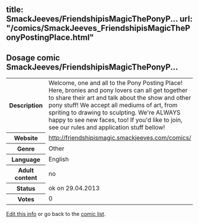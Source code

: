 title: SmackJeeves/FriendshipisMagicThePonyP...
url: "/comics/SmackJeeves_FriendshipisMagicThePonyPostingPlace.html"
---
Dosage comic SmackJeeves/FriendshipisMagicThePonyP...
-----------------------------------------

<p id="msg"></p>
<script type="text/javascript">
if (window.location.search === '?edit_info_mail=sent_ok') {
  var elem = document.getElementById("msg");
  elem.innerHTML = 'Edited information sucessfully sent for review, which is usually done daily. Thanks!';
  elem.className = 'ok';
}
</script>
<table class="comicinfo">
<tr>
<th>Description</th><td>Welcome, one and all to the Pony Posting Place! Here, bronies and pony lovers can all get together to share their art and talk about the show and other pony stuff! We accept all mediums of art, from spriting to drawing to sculpting. We're ALWAYS happy to see new faces, too! If you'd like to join, see our rules and application stuff bellow!</td>
</tr>
<tr>
<th>Website</th><td><a href="http://friendshipismagic.smackjeeves.com/comics/">http://friendshipismagic.smackjeeves.com/comics/</a></td>
</tr>
<tr>
<th>Genre</th><td>Other</td>
</tr>
<tr>
<th>Language</th><td>English</td>
</tr>
<tr>
<th>Adult content</th><td>no</td>
</tr>
<tr>
<th>Status</th><td>ok on 29.04.2013</td>
</tr>
<tr>
<th>Votes</th><td>0</td>
</tr>
</table>

[Edit this info](SmackJeeves_FriendshipisMagicThePonyPostingPlace_edit.html) or go back to the [comic list](../comic-index.html).
